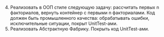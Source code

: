 4. Реализовать в ООП стиле следующую задачу: рассчитать первых n факториалов, вернуть контейнер с первыми n факториалами.
Код должен быть промышленного качества: обрабатывать ошибки, исключительные ситуации, покрыт UnitTest-ами.
5. Реализовать Абстрактную Фабрику. Покрыть код UnitTest-ами.
